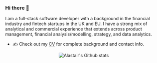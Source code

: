 ### Hi there 👋

I am a full-stack software developer with a background in the financial industry and fintech startups in the UK and EU. I have a strong mix of analytical and commercial experience that extends across product management, financial analysis/modelling, strategy, and data analytics.

- ✍️ Check out my [CV](https://github.com/alastair10/CV) for complete background and contact info.
<!-- - 👋 My personal [blog](https://pr2tik1.github.io/blog/)
- ✍️ [Medium Profile](https://pr2tik1.medium.com/) -->

<p align="center"><img src ="https://github-readme-stats-sigma-five.vercel.app/api?username=alastair10&count_private=true&show_icons=true&theme=chartreuse-dark&hide_border=true&bg_color=00000000" alt="Alastair's Github stats" width"50%"/></p>
<!-- <img src= "https://github-readme-stats-sigma-five.vercel.app/api/top-langs/?username=alastair10&langs_count=6&layout=compact&theme=chartreuse-dark" alt="Alastair's Top Languages"/></p> -->

<!-- <p align="center">
  <img height="50%" width="auto" src ="https://github-readme-stats.vercel.app/api?username=aveek-saha&show_icons=true&count_private=true&theme=darcula&hide_border=true&hide=issues,contribs&bg_color=00000000">
  <img height="50%" width="auto" src ="https://github-readme-stats.vercel.app/api/top-langs/?username=aveek-saha&layout=compact&hide_border=true&theme=darcula&bg_color=00000000&langs_count=6&hide=jupyter%20notebook,tex,css,php&exclude_repo=Pacman-AI"></p> -->

<!--
**alastair10/alastair10** is a ✨ _special_ ✨ repository because its `README.md` (this file) appears on your GitHub profile.

Here are some ideas to get you started:

- 🔭 I’m currently working on ...
- 🌱 I’m currently learning ...
- 👯 I’m looking to collaborate on ...
- 🤔 I’m looking for help with ...
- 💬 Ask me about ...
- 📫 How to reach me: ...
- 😄 Pronouns: ...
- ⚡ Fun fact: ...
-->
